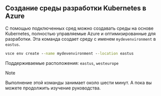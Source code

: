 ## <a name="create-a-kubernetes-development-environment-in-azure"></a>Создание среды разработки Kubernetes в Azure
С помощью подключенных сред можно создавать среды на основе Kubernetes, полностью управляемые Azure и оптимизированные для разработки. Эта команда создает среду с именем `mydevenvironment` в `eastus`.
```cmd
vsce env create --name mydevenvironment --location eastus
```

Поддерживаемые расположения: `eastus`, `westeurope`

> [!Note]
> Выполнение этой команды занимает около шести минут. А пока вы можете продолжить изучение руководства.
